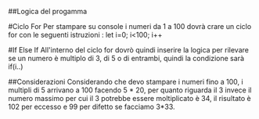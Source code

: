 ##Logica del progamma

#Ciclo For
Per stampare su console i numeri da 1 a 100 dovrà crare un ciclo for con le seguenti istruzioni : let i=0; i<100; i++

#If Else If
All'interno del ciclo for dovrò quindi inserire la logica per rilevare se un numero è multiplo di 3, di 5 o di entrambi, quindi la condizione sarà if(i..)

##Considerazioni
Considerando che devo stampare i numeri fino a 100, i multipli di 5 arrivano a 100 facendo 5 * 20, per quanto riguarda il 3 invece il numero massimo per cui il 3 potrebbe essere moltiplicato è 34, il risultato è 102 per eccesso e 99 per difetto se facciamo 3*33.

